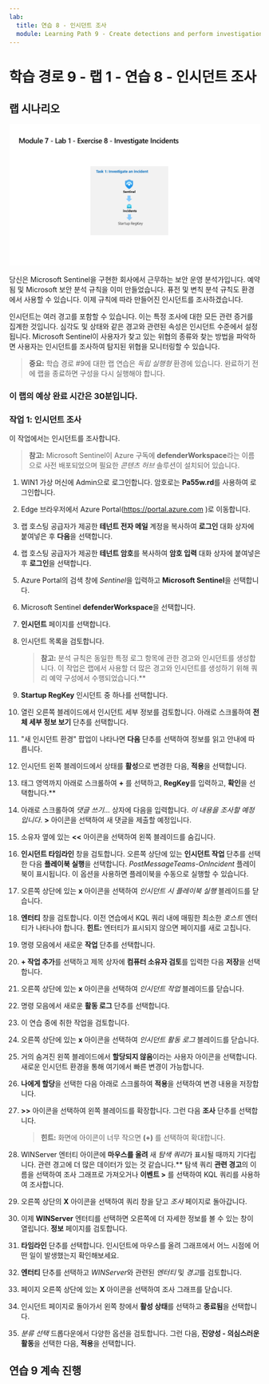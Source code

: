 ```yaml
---
lab:
  title: 연습 8 - 인시던트 조사
  module: Learning Path 9 - Create detections and perform investigations using Microsoft Sentinel
---
```


# 학습 경로 9 - 랩 1 - 연습 8 - 인시던트 조사

## 랩 시나리오

![랩 개요입니다.](../Media/SC-200-Lab_Diagrams_Mod7_L1_Ex8.png)

당신은 Microsoft Sentinel을 구현한 회사에서 근무하는 보안 운영 분석가입니다. 예약됨 및 Microsoft 보안 분석 규칙을 이미 만들었습니다. 퓨전 및 변칙 분석 규칙도 환경에서 사용할 수 있습니다. 이제 규칙에 따라 만들어진 인시던트를 조사하겠습니다.

인시던트는 여러 경고를 포함할 수 있습니다. 이는 특정 조사에 대한 모든 관련 증거를 집계한 것입니다. 심각도 및 상태와 같은 경고와 관련된 속성은 인시던트 수준에서 설정됩니다. Microsoft Sentinel이 사용자가 찾고 있는 위협의 종류와 찾는 방법을 파악하면 사용자는 인시던트를 조사하여 탐지된 위협을 모니터링할 수 있습니다.

>**중요:** 학습 경로 #9에 대한 랩 연습은 *독립 실행형* 환경에 있습니다. 완료하기 전에 랩을 종료하면 구성을 다시 실행해야 합니다.

### 이 랩의 예상 완료 시간은 30분입니다.

### 작업 1: 인시던트 조사

이 작업에서는 인시던트를 조사합니다.

>**참고:** Microsoft Sentinel이 Azure 구독에 **defenderWorkspace**라는 이름으로 사전 배포되었으며 필요한 *콘텐츠 허브* 솔루션이 설치되어 있습니다.

1. WIN1 가상 머신에 Admin으로 로그인합니다. 암호로는 **Pa55w.rd**를 사용하여 로그인합니다.  

1. Edge 브라우저에서 Azure Portal(<https://portal.azure.com> )로 이동합니다.

1. 랩 호스팅 공급자가 제공한 **테넌트 전자 메일** 계정을 복사하여 **로그인** 대화 상자에 붙여넣은 후 **다음**을 선택합니다.

1. 랩 호스팅 공급자가 제공한 **테넌트 암호**를 복사하여 **암호 입력** 대화 상자에 붙여넣은 후 **로그인**을 선택합니다.

1. Azure Portal의 검색 창에 *Sentinel*을 입력하고 **Microsoft Sentinel**을 선택합니다.

1. Microsoft Sentinel **defenderWorkspace**을 선택합니다.

1. **인시던트** 페이지를 선택합니다.

1. 인시던트 목록을 검토합니다.

    >**참고:** 분석 규칙은 동일한 특정 로그 항목에 관한 경고와 인시던트를 생성합니다. 이 작업은 랩에서 사용할 더 많은 경고와 인시던트를 생성하기 위해 쿼리 예약 구성에서 수행되었습니다.**
  
1. **Startup RegKey** 인시던트 중 하나를 선택합니다.

1. 열린 오른쪽 블레이드에서 인시던트 세부 정보를 검토합니다. 아래로 스크롤하여 **전체 세부 정보 보기** 단추를 선택합니다.

1. "새 인시던트 환경" 팝업이 나타나면 **다음** 단추를 선택하여 정보를 읽고 안내에 따릅니다.

1. 인시던트 왼쪽 블레이드에서 상태를 **활성**으로 변경한 다음, **적용**을 선택합니다.

1. 태그 영역까지 아래로 스크롤하여 **+** 를 선택하고, **RegKey**를 입력하고, **확인**을 선택합니다.**

1. 아래로 스크롤하여 *댓글 쓰기...* 상자에 다음을 입력합니다. *이 내용을 조사할 예정입니다*. **>** 아이콘을 선택하여 새 댓글을 제출할 예정입니다.

1. 소유자 옆에 있는 **<<** 아이콘을 선택하여 왼쪽 블레이드를 숨깁니다.

1. **인시던트 타임라인** 창을 검토합니다. 오른쪽 상단에 있는 **인시던트 작업** 단추를 선택한 다음 **플레이북 실행**을 선택합니다. *PostMessageTeams-OnIncident* 플레이북이 표시됩니다. 이 옵션을 사용하면 플레이북을 수동으로 실행할 수 있습니다.

1. 오른쪽 상단에 있는 **x** 아이콘을 선택하여 *인시던트 시 플레이북 실행* 블레이드를 닫습니다.

1. **엔터티** 창을 검토합니다. 이전 연습에서 KQL 쿼리 내에 매핑한 최소한 *호스트* 엔터티가 나타나야 합니다. **힌트:** 엔터티가 표시되지 않으면 페이지를 새로 고칩니다.

1. 명령 모음에서 새로운 **작업** 단추를 선택합니다.

1. **+ 작업 추가**를 선택하고 제목 상자에 **컴퓨터 소유자 검토**를 입력한 다음 **저장**을 선택합니다.

1. 오른쪽 상단에 있는 **x** 아이콘을 선택하여 *인시던트 작업* 블레이드를 닫습니다.

1. 명령 모음에서 새로운 **활동 로그** 단추를 선택합니다.

1. 이 연습 중에 취한 작업을 검토합니다.

1. 오른쪽 상단에 있는 **x** 아이콘을 선택하여 *인시던트 활동 로그* 블레이드를 닫습니다.

1. 거의 숨겨진 왼쪽 블레이드에서 **할당되지 않음**이라는 사용자 아이콘을 선택합니다. 새로운 인시던트 환경을 통해 여기에서 빠른 변경이 가능합니다.

1. **나에게 할당**을 선택한 다음 아래로 스크롤하여 **적용**을 선택하여 변경 내용을 저장합니다.

1. **>>** 아이콘을 선택하여 왼쪽 블레이드를 확장합니다. 그런 다음 **조사** 단추를 선택합니다.

    >**힌트:** 화면에 아이콘이 너무 작으면 **(+)** 를 선택하여 확대합니다.

1. WINServer 엔터티 아이콘에 **마우스를 올려** 새 *탐색 쿼리*가 표시될 때까지 기다립니다. 관련 경고에 더 많은 데이터가 있는 것 같습니다.** 탐색 쿼리 **관련 경고**의 이름을 선택하여 조사 그래프로 가져오거나 **이벤트 >** 를 선택하여 KQL 쿼리를 사용하여 조사합니다.

1. 오른쪽 상단의 **X** 아이콘을 선택하여 쿼리 창을 닫고 *조사* 페이지로 돌아갑니다.

1. 이제 **WINServer** 엔터티를 선택하면 오른쪽에 더 자세한 정보를 볼 수 있는 창이 열립니다. **정보** 페이지를 검토합니다.

1. **타임라인** 단추를 선택합니다. 인시던트에 마우스를 올려 그래프에서 어느 시점에 어떤 일이 발생했는지 확인해보세요.

1. **엔터티** 단추를 선택하고 *WINServer*와 관련된 *엔터티* 및 *경고*를 검토합니다.

1. 페이지 오른쪽 상단에 있는 **X** 아이콘을 선택하여 조사 그래프를 닫습니다.

1. 인시던트 페이지로 돌아가서 왼쪽 창에서 **활성 상태**를 선택하고 **종료됨**을 선택합니다. 

1. *분류 선택* 드롭다운에서 다양한 옵션을 검토합니다. 그런 다음, **진양성 - 의심스러운 활동**을 선택한 다음, **적용**을 선택합니다.

## 연습 9 계속 진행
